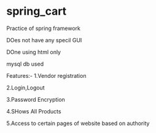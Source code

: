 # spring_cart
Practice of spring framework

DOes not have any specil GUI 

DOne using html only

mysql db used

Features:-
1.Vendor registration

2.Login,Logout

3.Password Encryption

4.SHows All Products

5.Access to certain pages of website based on authority
